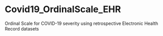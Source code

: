 # Covid19_OrdinalScale_EHR
Ordinal Scale for COVID-19 severity using retrospective Electronic Health Record datasets
